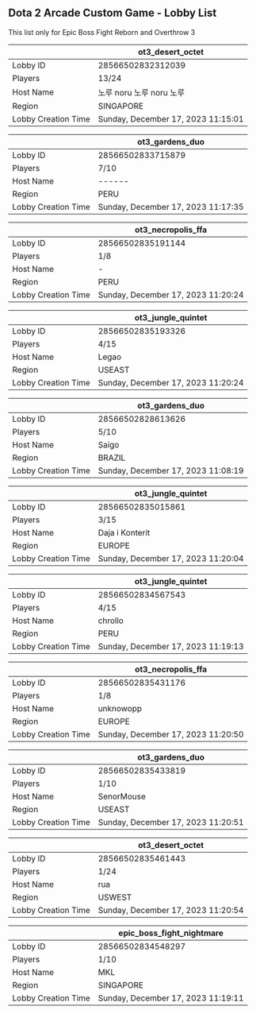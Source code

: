 ## Dota 2 Arcade Custom Game - Lobby List

This list only for Epic Boss Fight Reborn and Overthrow 3

|  | ot3_desert_octet |
| ------ | ------ |
| Lobby ID | 28566502832312039 |
| Players | 13/24 |
| Host Name | 노루 noru 노루 noru 노루 |
| Region | SINGAPORE |
| Lobby Creation Time | Sunday, December 17, 2023 11:15:01 |


|  | ot3_gardens_duo |
| ------ | ------ |
| Lobby ID | 28566502833715879 |
| Players | 7/10 |
| Host Name | ------ |
| Region | PERU |
| Lobby Creation Time | Sunday, December 17, 2023 11:17:35 |


|  | ot3_necropolis_ffa |
| ------ | ------ |
| Lobby ID | 28566502835191144 |
| Players | 1/8 |
| Host Name | - |
| Region | PERU |
| Lobby Creation Time | Sunday, December 17, 2023 11:20:24 |


|  | ot3_jungle_quintet |
| ------ | ------ |
| Lobby ID | 28566502835193326 |
| Players | 4/15 |
| Host Name | Legao |
| Region | USEAST |
| Lobby Creation Time | Sunday, December 17, 2023 11:20:24 |


|  | ot3_gardens_duo |
| ------ | ------ |
| Lobby ID | 28566502828613626 |
| Players | 5/10 |
| Host Name | Saigo |
| Region | BRAZIL |
| Lobby Creation Time | Sunday, December 17, 2023 11:08:19 |


|  | ot3_jungle_quintet |
| ------ | ------ |
| Lobby ID | 28566502835015861 |
| Players | 3/15 |
| Host Name | Daja i Konterit |
| Region | EUROPE |
| Lobby Creation Time | Sunday, December 17, 2023 11:20:04 |


|  | ot3_jungle_quintet |
| ------ | ------ |
| Lobby ID | 28566502834567543 |
| Players | 4/15 |
| Host Name | chrollo |
| Region | PERU |
| Lobby Creation Time | Sunday, December 17, 2023 11:19:13 |


|  | ot3_necropolis_ffa |
| ------ | ------ |
| Lobby ID | 28566502835431176 |
| Players | 1/8 |
| Host Name | unknowopp |
| Region | EUROPE |
| Lobby Creation Time | Sunday, December 17, 2023 11:20:50 |


|  | ot3_gardens_duo |
| ------ | ------ |
| Lobby ID | 28566502835433819 |
| Players | 1/10 |
| Host Name | SenorMouse |
| Region | USEAST |
| Lobby Creation Time | Sunday, December 17, 2023 11:20:51 |


|  | ot3_desert_octet |
| ------ | ------ |
| Lobby ID | 28566502835461443 |
| Players | 1/24 |
| Host Name | rua |
| Region | USWEST |
| Lobby Creation Time | Sunday, December 17, 2023 11:20:54 |


|  | epic_boss_fight_nightmare |
| ------ | ------ |
| Lobby ID | 28566502834548297 |
| Players | 1/10 |
| Host Name | MKL |
| Region | SINGAPORE |
| Lobby Creation Time | Sunday, December 17, 2023 11:19:11 |



